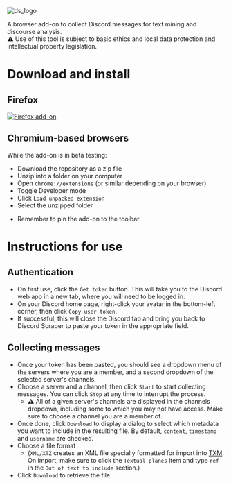 ![ds_logo](https://github.com/user-attachments/assets/de974d79-5c2d-4ad3-973a-5d13c1534c46)  

A browser add-on to collect Discord messages for text mining and discourse analysis.  
⚠️ Use of this tool is subject to basic ethics and local data protection and intellectual property legislation.

# Download and install
## Firefox
[![Firefox add-on](https://github.com/user-attachments/assets/855e2e46-2b44-42d7-bba5-f2a2fbb7e88b)](https://github.com/fmoncomble/discordscraper/releases/latest/download/discordscraper.xpi)

## Chromium-based browsers
While the add-on is in beta testing:
- Download the repository as a zip file
- Unzip into a folder on your computer
- Open `chrome://extensions` (or similar depending on your browser)
- Toggle Developer mode
- Click `Load unpacked extension`
- Select the unzipped folder

* Remember to pin the add-on to the toolbar

# Instructions for use
## Authentication
- On first use, click the `Get token` button. This will take you to the Discord web app in a new tab, where you will need to be logged in.
- On your Discord home page, right-click your avatar in the bottom-left corner, then click `Copy user token`.
- If successful, this will close the Discord tab and bring you back to Discord Scraper to paste your token in the appropriate field.

## Collecting messages
- Once your token has been pasted, you should see a dropdown menu of the servers where you are a member, and a second dropdown of the selected server's channels.
- Choose a server and a channel, then click `Start` to start collecting messages. You can click `Stop` at any time to interrupt the process.
    - ⚠️ All of a given server's channels are displayed in the channels dropdown, including some to which you may not have access. Make sure to choose a channel you are a member of.
- Once done, click `Download` to display a dialog to select which metadata you want to include in the resulting file. By default, `content`, `timestamp` and `username` are checked.
- Choose a file format
    - (`XML/XTZ` creates an XML file specially formatted for import into [TXM](https://txm.gitpages.huma-num.fr/textometrie/index.html). On import, make sure to click the `Textual planes` item and type `ref` in the `Out of text to include` section.)
- Click `Download` to retrieve the file.
